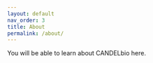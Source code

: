```yaml
---
layout: default
nav_order: 3
title: About
permalink: /about/
---
```


You will be able to learn about CANDELbio here.